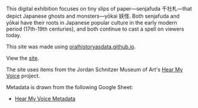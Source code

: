 This digital exhibition focuses on tiny slips of paper—senjafuda 千社札—that depict Japanese ghosts and monsters—yōkai 妖怪. Both senjafuda and yōkai have their roots in Japanese popular culture in the early modern period (17th-19th centuries), and both continue to cast a spell on viewers today.

This site was made using [oralhistoryasdata.github.io](https://oralhistoryasdata.github.io/).

View the [site](https://social-sin.github.io/hear-my-voice/).

The site uses items from the Jordan Schnitzer Museum of Art's [Hear My Voice](https://jsma.uoregon.edu/HearMyVoice) project.

Metadata is drawn from the following Google Sheet:

- [Hear My Voice Metadata](https://docs.google.com/spreadsheets/d/1WnKHxT1zVdn8n8u5q_-DRSlZzKr0WHpVrApCwEvsnAE/edit?usp=sharing)




